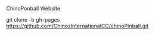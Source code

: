ChinoPonball Website

git clone -b gh-pages https://github.com/ChinosInternationalCC/chinoPinball.git
